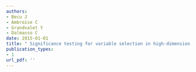 ```yaml
---
authors: 
- Becu J 
- Ambroise C 
- Grandvalet Y 
- Dalmasso C 
date: 2015-01-01
title: " Significance testing for variable selection in high-dimension "
publication_types:
- 1
url_pdf: ''
---
```

